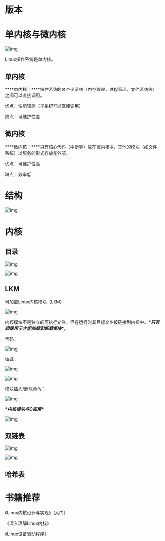 # **版本**

# **单内核与微内核**

![img](file:///C:\Users\大力\AppData\Local\Temp\ksohtml\wps5BAD.tmp.jpg) 

Linux操作系统是单内核。

## **单内核**

***\*单内核：\****操作系统的各个子系统（内存管理，进程管理，文件系统等）之间可以直接调用。

优点：性能较高（子系统可以直接调用）

缺点：可维护性差

 

## **微内核**

***\*微内核：\****只有核心代码（中断等）放在微内核中，其他的模块（如文件系统）以服务的形式存放在外部。

优点：可维护性高

缺点：效率低

 

 

# **结构**

![img](file:///C:\Users\大力\AppData\Local\Temp\ksohtml\wps5BBE.tmp.jpg) 

# **内核**

## **目录**

![img](file:///C:\Users\大力\AppData\Local\Temp\ksohtml\wps5BBF.tmp.jpg) 

![img](file:///C:\Users\大力\AppData\Local\Temp\ksohtml\wps5BC0.tmp.jpg) 

## **LKM**

可加载Linux内核模块（LKM）

![img](file:///C:\Users\大力\AppData\Local\Temp\ksohtml\wps5BC1.tmp.jpg) 

内核模块不是独立的可执行文件，但在运行时其目标文件被链接到内核中。***\*只有超级用于才能加载和卸载模块\****。

代码：

![img](file:///C:\Users\大力\AppData\Local\Temp\ksohtml\wps5BD1.tmp.jpg) 

编译：

![img](file:///C:\Users\大力\AppData\Local\Temp\ksohtml\wps5BD2.tmp.jpg) 

![img](file:///C:\Users\大力\AppData\Local\Temp\ksohtml\wps5BD3.tmp.jpg) 

模块插入/删除命令：

![img](file:///C:\Users\大力\AppData\Local\Temp\ksohtml\wps5BE4.tmp.jpg) 

***\*内核模块与C应用\****

![img](file:///C:\Users\大力\AppData\Local\Temp\ksohtml\wps5BE5.tmp.jpg) 

## **双链表**

![img](file:///C:\Users\大力\AppData\Local\Temp\ksohtml\wps5BE6.tmp.jpg) 

![img](file:///C:\Users\大力\AppData\Local\Temp\ksohtml\wps5BF6.tmp.jpg) 

## **哈希表**

# **书籍推荐**

《Linux内核设计与实现》（入门）

《深入理解Linux内核》

《Linux设备驱动程序》